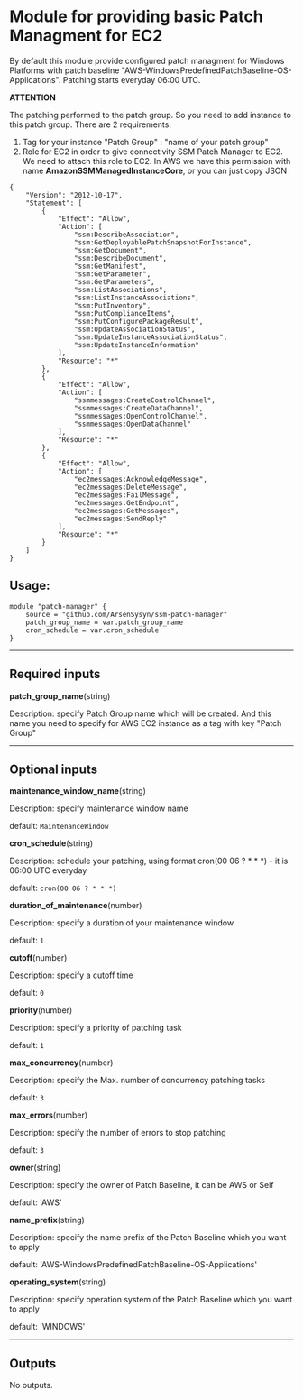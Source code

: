 # Module for providing basic Patch Managment for EC2

By default this module provide configured patch managment for Windows Platforms with patch baseline "AWS-WindowsPredefinedPatchBaseline-OS-Applications". Patching starts everyday 06:00 UTC.

__ATTENTION__

The patching performed to the patch group. So you need to add instance to this patch group. There are 2 requirements:
1. Tag for your instance "Patch Group" : "name of your patch group"
2. Role for EC2 in order to give connectivity SSM Patch Manager to EC2. We need to attach this role to EC2.
In AWS we have this permission with name __AmazonSSMManagedInstanceCore__, or you can just copy JSON
```
{
    "Version": "2012-10-17",
    "Statement": [
        {
            "Effect": "Allow",
            "Action": [
                "ssm:DescribeAssociation",
                "ssm:GetDeployablePatchSnapshotForInstance",
                "ssm:GetDocument",
                "ssm:DescribeDocument",
                "ssm:GetManifest",
                "ssm:GetParameter",
                "ssm:GetParameters",
                "ssm:ListAssociations",
                "ssm:ListInstanceAssociations",
                "ssm:PutInventory",
                "ssm:PutComplianceItems",
                "ssm:PutConfigurePackageResult",
                "ssm:UpdateAssociationStatus",
                "ssm:UpdateInstanceAssociationStatus",
                "ssm:UpdateInstanceInformation"
            ],
            "Resource": "*"
        },
        {
            "Effect": "Allow",
            "Action": [
                "ssmmessages:CreateControlChannel",
                "ssmmessages:CreateDataChannel",
                "ssmmessages:OpenControlChannel",
                "ssmmessages:OpenDataChannel"
            ],
            "Resource": "*"
        },
        {
            "Effect": "Allow",
            "Action": [
                "ec2messages:AcknowledgeMessage",
                "ec2messages:DeleteMessage",
                "ec2messages:FailMessage",
                "ec2messages:GetEndpoint",
                "ec2messages:GetMessages",
                "ec2messages:SendReply"
            ],
            "Resource": "*"
        }
    ]
}
```


## Usage:

```
module "patch-manager" {
    source = "github.com/ArsenSysyn/ssm-patch-manager"
    patch_group_name = var.patch_group_name
    cron_schedule = var.cron_schedule
}
```

---

## Required inputs

__patch_group_name__(string)

Description: specify Patch Group name which will be created. And this name you need to specify for AWS EC2 instance as a tag with key "Patch Group"

---

## Optional inputs

__maintenance_window_name__(string)

Description: specify maintenance window name

default: `MaintenanceWindow`


__cron_schedule__(string)

Description: schedule your patching, using format cron(00 06 ? * * *) - it is 06:00 UTC everyday

default: `cron(00 06 ? * * *)`


__duration_of_maintenance__(number)

Description: specify a duration of your maintenance window

default: `1`


__cutoff__(number)

Description: specify a cutoff time

default: `0`


__priority__(number)

Description: specify a priority of patching task

default: `1`


__max_concurrency__(number)

Description: specify the Max. number of concurrency patching tasks

default: `3`


__max_errors__(number)

Description: specify the number of errors to stop patching

default: `3`


__owner__(string)

Description: specify the owner of Patch Baseline, it can be AWS or Self

default: 'AWS'


__name_prefix__(string)

Description: specify the name prefix of the Patch Baseline which you want to apply

default: 'AWS-WindowsPredefinedPatchBaseline-OS-Applications'


__operating_system__(string)

Description: specify operation system of the Patch Baseline which you want to apply

default: 'WINDOWS'


---

## Outputs

No outputs.
